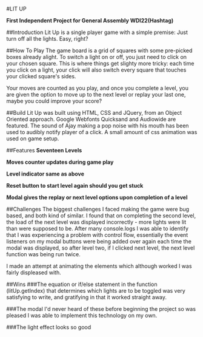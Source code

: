 #LIT UP

**First Independent Project for General Assembly WDI22(Hashtag)**

##Introduction
Lit Up is a single player game with a simple premise: Just turn off all the lights. Easy, right?

##How To Play
The game board is a grid of squares with some pre-picked boxes already alight. To switch a light on or off, you just need to click on your chosen square. This is where things get slighty more tricky: each time you click on a light, your click will also switch every square that touches your clicked square's sides.

Your moves are counted as you play, and once you complete a level, you are given the option to move up to the next level or replay your last one, maybe you could improve your score?

##Build
Lit Up was built using HTML, CSS and JQuery, from an Object Oriented approach. 
Google Webfonts Quicksand and Audiowide are featured.
The sound of Ajay making a pop noise with his mouth has been used to audibly notify player of a click.
A small amount of css animation was used on game setup.

##Features
**Seventeen Levels**

**Moves counter updates during game play**

**Level indicator same as above**

**Reset button to start level again should you get stuck**

**Modal gives the replay or next level options upon completion of a level**

##Challenges
The biggest challenges I faced making the game were bug based, and both kind of similar. I found that on completing the second level, the load of the next level was displayed incorrectly - more lights were lit than were supposed to be. After many console.logs I was able to identify that I was experiencing a problem with control flow, essentially the event listeners on my modal buttons were being added over again each time the modal was displayed, so after level two, if I clicked next level, the next level function was being run twice.

I made an attempt at animating the elements which although worked I was fairly displeased with.

##Wins
###The equation 
or if/else statement in the function (litUp.getIndex) that determines which lights are to be toggled was very satisfying to write, and gratifying in that it worked straight away.

###The modal
I'd never heard of these before beginning the project so was pleased I was able to implement this technology on my own.

###The light effect
looks so good